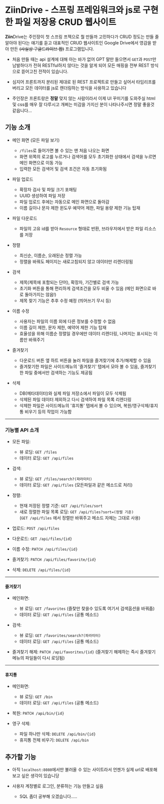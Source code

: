 # **Ziin**Drive - 스프링 프레임워크와 js로 구현한 파일 저장용 CRUD 웹사이트

**Ziin**Drive는 주인장이 첫 스프링 프젝으로 뭘 만들까 고민하다가 CRUD 정도는 만들 줄 알아야 된다는 얘기를 듣고 대표적인 CRUD 웹사이트인 Google Drive에서 영감을 받아 만든 ~~(사실상 구글드라이브 짭)~~ 프로그램입니다.

-   처음 만들 때는 api 설계에 대해 아는 바가 없어 GPT 말만 들으면서 `GET`과 `POST`만 남발하다가 전혀 RESTful하지 않다는 것을 알게 되어 모든 매핑을 전부 REST 방식으로 뜯어고친 전적이 있습니다.

-   심지어 프론트까지 분리된 제대로 된 REST 프로젝트로 만들고 싶어서 타임리프를 버리고 모든 데이터를 js로 렌더링하는 방식을 사용하고 있습니다

-   주인장은 프론트랑은 **정말** 맞지 않는 사람이라서 이제 UI 꾸미기를 도와주실 html 및 css를 매우 잘 다루시고 개쩌는 미감을 가지신 분이 나타나주시면 정말 좋을것 같읍니다...

## 기능 소개

-   메인 화면 (모든 파일 보기)

    -   `/files`로 들어가면 볼 수 있는 맨 처음 나오는 화면
    -   화면 위쪽의 로고를 누르거나 검색어를 모두 초기화한 상태에서 검색을 누르면 메인 화면으로 이동 가능
    -   입력한 모든 검색어 및 검색 조건은 자동 초기화됨

-   파일 업로드

    -   확장자 검사 및 파일 크기 포매팅
    -   UUID 생성하여 파일 저장
    -   파일 업로드 후에는 자동으로 메인 화면으로 돌아감
    -   이름 길이나 문자 제한 윈도우 예약어 제한, 파일 용량 제한 기능 탑재

-   파일 다운로드

    -   파일의 고유 id를 받아 `Resource` 형태로 반환, 브라우저에서 받은 파일 리소스를 저장

-   정렬

    -   최신순, 이름순, 오래된순 정렬 가능
    -   정렬을 바꿔도 페이지는 새로고침되지 않고 데이터만 리렌더링됨

-   검색

    -   제목(제목에 포함되는 단어), 확장자, 기간별로 검색 가능
    -   초기화 버튼을 통해 편리하게 검색조건을 모두 비울 수 있음 (메인 화면으로 바로 돌아가지는 않음!)
    -   제목 찾기 기능은 추후 수정 예정 (띄어쓰기 무시 등)

-   이름 수정

    -   사용자는 파일의 이름 외에 다른 정보를 수정할 수 없음
    -   이름 길이 제한, 문자 제한, 예약어 제한 기능 탑재
    -   효율성을 위해 이름순 정렬일 경우에만 데이터 리렌더링, 나머지는 표시되는 이름만 바꿔주기

-   즐겨찾기

    -   다운로드 버튼 옆 하트 버튼을 눌러 파일을 즐겨찾기에 추가/해제할 수 있음
    -   즐겨찾기한 파일은 사이드메뉴의 '즐겨찾기' 탭에서 모아 볼 수 있음, 즐겨찾기한 파일 중에서만 검색하는 기능도 제공됨

-   삭제

    -   DB(메타데이터)와 실제 파일 저장소에서 파일이 모두 삭제됨
    -   삭제된 파일 데이터 제외하고 다시 검색하여 파일 목록 리렌더링
    -   삭제한 파일은 사이드메뉴의 '휴지통' 탭에서 볼 수 있으며, 복원/영구삭제/휴지통 비우기 등의 작업이 가능함

---

### 기능별 API 소개

-   모든 파일:

    -   뷰 로딩: `GET /files`
    -   데이터 로딩: `GET /api/files`

-   검색:

    -   뷰 로딩: `GET /files/search?(파라미터)`
    -   데이터 로딩: `GET /api/files` (모든파일과 같은 메소드로 처리)

-   정렬:

    -   현재 저장된 정렬 기준: `GET /api/files/sort`
    -   새로 정렬한 파일 목록 로딩: `GET /api/files?sort=(정렬 기준)`\
        (`GET /api/files` 에서 정렬만 바꿔주고 메소드 자체는 그대로 사용)

-   업로드: `POST /api/files`

-   다운로드: `GET /api/files/{id}`

-   이름 수정: `PATCH /api/files/{id}`

-   즐겨찾기: `PATCH /api/files/favorite/{id}`

-   삭제: `DELETE /api/files/{id}`

---

#### 즐겨찾기

-   메인화면:

    -   뷰 로딩: `GET /favorites` (즐찾만 찾을수 있도록 여기서 검색옵션을 바꿔줌)
    -   데이터 로딩: `GET /api/files` (공통 메소드)

-   검색:

    -   뷰 로딩: `GET /favorites/search?(파라미터)`
    -   데이터 로딩: `GET /api/files` (공통 메소드)

-   즐겨찾기 해제: `PATCH /api/favorites/{id}` (즐겨찾기 해제하는 즉시 즐겨찾기 메뉴의 파일들이 다시 로딩됨)

---

#### 휴지통

-   메인화면:

    -   뷰 로딩: `GET /bin`
    -   데이터 로딩: `GET /api/files` (공통 메소드)

-   복원: `PATCH /api/bin/{id}`

-   영구 삭제:

    -   파일 하나만 삭제: `DELETE /api/bin/{id}`
    -   휴지통 전체 비우기: `DELETE /api/bin`

## 추가할 기능

-   아직 `localhost:8080`에서만 불러올 수 있는 사이트라서 언젠가 실제 url로 배포해보고 싶은 생각이 있습니당

-   사용자 계정별로 로그인, 분류하는 기능 만들고 싶음
    -   SQL 좀더 공부해 오겠습니다.....
